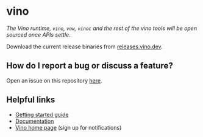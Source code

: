 # vino

*The Vino runtime, `vino`, `vow`, `vinoc` and the rest of the vino tools will be open sourced once APIs settle.*

Download the current release binaries from [releases.vino.dev](https://releases.vino.dev).

## How do I report a bug or discuss a feature?

Open an issue on this repository [here](https://github.com/vinodotdev/vino/issues/new).

## Helpful links

- [Getting started guide](https://docs.vino.dev/getting-started)
- [Documentation](https://docs.vino.dev/)
- [Vino home page](https://vino.dev/) (sign up for notifications)
